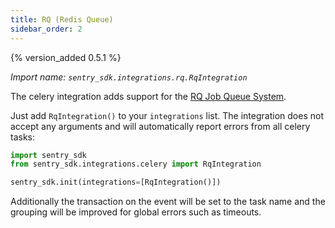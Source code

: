 ```yaml
---
title: RQ (Redis Queue)
sidebar_order: 2
---
```


{% version_added 0.5.1 %}

<!-- WIZARD -->
*Import name: `sentry_sdk.integrations.rq.RqIntegration`*

The celery integration adds support for the [RQ Job Queue System](https://python-rq.org/).

Just add ``RqIntegration()`` to your ``integrations`` list.  The integration does not
accept any arguments and will automatically report errors from all celery tasks:

```python
import sentry_sdk
from sentry_sdk.integrations.celery import RqIntegration

sentry_sdk.init(integrations=[RqIntegration()])
```

Additionally the transaction on the event will be set to the task name and
the grouping will be improved for global errors such as timeouts.
<!-- ENDWIZARD -->
